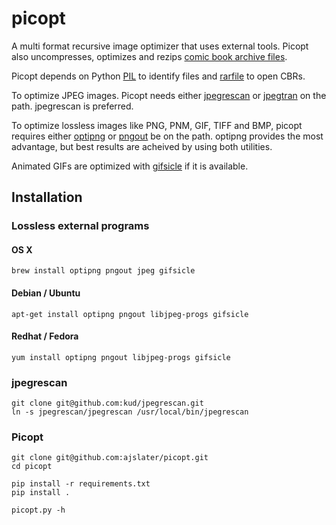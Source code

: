 picopt
======

A multi format recursive image optimizer that uses external tools.
Picopt also uncompresses, optimizes and rezips [comic book archive files](https://en.wikipedia.org/wiki/Comic_book_archive).

Picopt depends on Python [PIL](http://www.pythonware.com/products/pil/) to identify files and [rarfile](https://pypi.python.org/pypi/rarfile) to open CBRs.

To optimize JPEG images. Picopt needs either [jpegrescan](https://github.com/kud/jpegrescan) or [jpegtran](http://jpegclub.org/jpegtran/) on the path. jpegrescan is preferred.

To optimize lossless images like PNG, PNM, GIF, TIFF and BMP, picopt requires either [optipng](http://optipng.sourceforge.net/) or [pngout](http://advsys.net/ken/utils.htm) be on the path. optipng provides the most advantage, but best results are acheived by using both utilities.

Animated GIFs are optimized with [gifsicle](http://www.lcdf.org/gifsicle/) if it is available.

Installation
------------

### Lossless external programs
#### OS X
    brew install optipng pngout jpeg gifsicle

#### Debian / Ubuntu
    apt-get install optipng pngout libjpeg-progs gifsicle

#### Redhat / Fedora
    yum install optipng pngout libjpeg-progs gifsicle

### jpegrescan
    git clone git@github.com:kud/jpegrescan.git
    ln -s jpegrescan/jpegrescan /usr/local/bin/jpegrescan

### Picopt
    git clone git@github.com:ajslater/picopt.git
    cd picopt

    pip install -r requirements.txt
    pip install .

    picopt.py -h
